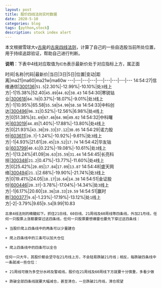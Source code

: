 ```yaml
---
layout: post
title: 股价四线法则实时数据
date: 2020-5-10
categories: blog
tags: [python,stock]
description: stock index alert
---
```



本文根据雪球大v[古泉](https://xueqiu.com/u/7148646888)的[古泉四线法则](https://xueqiu.com/7148646888/130498192)，计算了自己的一些自选股当前所处位置，用于持续追踪验证，帮助自己进行判断。

**说明**：下表中4线对应取值为`红色`表示最新价处于对应指标上方，属正面

时间|名称|代码|最新价|当日|3日|5日|位置|变动|距离|ma21|ma60|ma21w|ma60w
---|---|---|---|---|---|---|---|---
14:54:27|信维通信|[300136](https://xueqiu.com/S/SZ300136)|`51.5`|2.30%|-12.99%|-10.10%|处`3`线上方|-1|15.38%|52.40|`45.89`|`44.02`|`38.43`
14:54:30|寒锐钴业|[300618](https://xueqiu.com/S/SZ300618)|`64.78`|0.37%|-18.07%|-9.01%|处`3`线上方|-1|10.95%|65.58|`55.58`|`54.99`|`58.58`
14:54:33|中科创达|[300496](https://xueqiu.com/S/SZ300496)|`96.31`|0.52%|-12.56%|6.98%|处`4`线上方|0|51.38%|`81.69`|`67.46`|`64.90`|`49.02`
14:54:32|中科曙光|[603019](https://xueqiu.com/S/SH603019)|`44.85`|1.40%|-17.88%|-13.80%|处`4`线上方|0|21.93%|`43.30`|`39.33`|`37.12`|`30.05`
14:54:29|诺力股份|[603611](https://xueqiu.com/S/SH603611)|`20.7`|-1.24%|-10.92%|-9.61%|处`3`线上方|-1|4.93%|21.61|`20.45`|`19.52`|`17.74`
14:54:42|华友钴业|[603799](https://xueqiu.com/S/SH603799)|`40.61`|0.22%|-19.08%|-10.61%|处`3`线上方|-1|13.24%|41.09|`36.63`|`35.59`|`31.44`
14:54:45|长亮科技|[300348](https://xueqiu.com/S/SZ300348)|`21.2`|0.47%|-13.77%|-11.60%|处`4`线上方|0|25.42%|`20.05`|`17.84`|`17.09`|`13.87`
14:54:48|盛天网络|[300494](https://xueqiu.com/S/SZ300494)|`21.1`|2.68%|-19.90%|-21.74%|处`3`线上方|0|19.41%|24.05|`18.17`|`16.64`|`14.38`
14:54:51|金证股份|[600446](https://xueqiu.com/S/SH600446)|`20.37`|-3.78%|-17.04%|-14.34%|处`3`线上方|-1|6.17%|20.60|`18.36`|`18.33`|`19.59`
14:54:51|赢时胜|[300377](https://xueqiu.com/S/SZ300377)|`9.6`|-1.23%|-17.19%|-13.12%|处`1`线上方|-2|-3.79%|9.65|`9.54`|9.99|10.83

```
古泉4线法则的精髓如下。抓住21日线、60日线、21周线及60周线等四条线，外加21月线，任何一只股票上涨都要穿过这四条线，任何一只股票要想爆雷也要先下穿过这四条线：

+ 当股价爬上四条线中的两条可以少量建仓

+ 爬上四条线中的三条可以加大仓位

+ 爬上四条线中的四条可以全仓

任何一只大牛，其股价都会坚守在21月线上方，不会轻易跌破21月线；相反，每跌破四条线中一条就减一些仓位：

+ 21周线可做为多空分水岭及警戒线，股价在21周线及60周线下方就要十分慎重，多看少做

+ 跌破全部四条线就要大幅减仓，甚至清仓，一旦跌破21月线，清仓观望
```